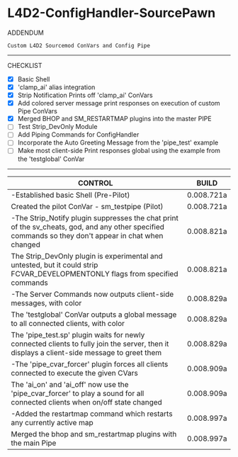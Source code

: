 # L4D2-ConfigHandler-SourcePawn
ADDENDUM
```
Custom L4D2 Sourcemod ConVars and Config Pipe
```
***
CHECKLIST
- [x] Basic Shell
- [x] 'clamp_ai' alias integration
- [x] Strip Notification Prints off 'clamp_ai' ConVars
- [x] Add colored server message print responses on execution of custom Pipe ConVars
- [x] Merged BHOP and SM_RESTARTMAP plugins into the master PIPE
- [ ] Test Strip_DevOnly Module
- [ ] Add Piping Commands for ConfigHandler
- [ ] Incorporate the Auto Greeting Message from the 'pipe_test' example
- [ ] Make most client-side Print responses global using the example from the 'testglobal' ConVar

***

CONTROL | BUILD
------------ | -------------
-Established basic Shell                  (Pre-Pilot) | 0.008.721a
Created the pilot ConVar - sm_testpipe   (Pilot) | 0.008.721a
-The Strip_Notify plugin suppresses the chat print of the sv_cheats, god, and any other specified commands so they don't appear in chat when changed | 0.008.821a
The Strip_DevOnly plugin is experimental and untested, but it could strip FCVAR_DEVELOPMENTONLY flags from specified commands | 0.008.821a
-The Server Commands now outputs client-side messages, with color | 0.008.829a
The 'testglobal' ConVar outputs a global message to all connected clients, with color | 0.008.829a
The 'pipe_test.sp' plugin waits for newly connected clients to fully join the server, then it displays a client-side message to greet them | 0.008.829a
-The 'pipe_cvar_forcer' plugin forces all clients connected to execute the given CVars | 0.008.909a
The 'ai_on' and 'ai_off' now use the 'pipe_cvar_forcer' to play a sound for all connected clients when on/off state changed | 0.008.909a
-Added the restartmap command which restarts any currently active map | 0.008.997a
Merged the bhop and sm_restartmap plugins with the main Pipe | 0.008.997a

